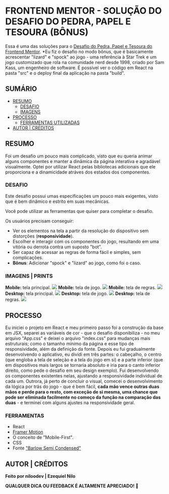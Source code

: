 # FRONTEND MENTOR - SOLUÇÃO DO DESAFIO DO PEDRA, PAPEL E TESOURA (BÔNUS)

Essa é uma das soluções para o [Desafio do Pedra, Papel e Tesoura do Frontend Mentor](https://www.frontendmentor.io/challenges/calculator-app-9lteq5N29).
*Eu fiz o desafio no modo bônus, que é basicamente acrescentar "lizard" e "spock" ao jogo - uma referência à Star Trek e um jogo customizado que rola na comunidade nerd desde 1998, criado por Sam Kass, um engenheiro de software.
É possível ver o código em React na pasta "src" e o deploy final da aplicação na pasta "build".

## SUMÁRIO

- [RESUMO](#overview)
  - [DESAFIO](#the-challenge)
  - [IMAGENS](#screenshot)
- [PROCESSO](#my-process)
  - [FERRAMENTAS UTILIZADAS](#built-with)
- [AUTOR | CRÉDITOS](#author)

## RESUMO
Foi um desafio um pouco mais complicado, visto que eu queria animar alguns componentes e manter a dinâmica da página interativa e agradável visualmente. Optei por utilizar React pelas bibliotecas adicionais que ele proporciona e a dinamicidade atráves dos estados dos componentes.


### DESAFIO

Este desafio possui umas especificações um pouco mais exigentes, visto que é bem dinâmico e estrito em suas mecânicas.

Você pode utilizar as ferramentas que quiser para completar o desafio.

Os usuários precisam conseguir:

- Ver os elementos na tela a partir da resolução do dispositivo sem distorções (**responsividade**).
- Escolher e interagir com os componentes do jogo, resultando em uma vitória ou derrota contra um suposto "bot".
- Ser capaz de acessar as regras de forma fácil e simples, sem complicações.
- **Bônus**: Adicionar "spock" e "lizard" ao jogo, como foi o caso.

### IMAGENS | PRINTS

**Mobile:** tela principal.
![](./screenshots/mobile-home.png)
**Mobile:** tela de jogo.
![](./screenshots/mobile-game.png)
**Mobile:** tela de regras.
![](./screenshots/mobile-rules.png)
**Desktop:** tela principal.
![](./screenshots/desktop-home.png)
**Desktop:** tela de jogo.
![](./screenshots/desktop-game.png)
**Desktop:** tela de regras.
![](./screenshots/desktop-rules.png)

## PROCESSO
Eu iniciei o projeto em React e meu primeiro passo foi a construção da base em JSX, separei as variáveis de cor - que o desafio disponibiliza - no meu arquivo "App.css" e deixei o arquivo "index.css" para mudanças mais estruturais; como o tamanho mínimo da página e esse tipo de responsividade, além da definição da fonte.
Depois eu fui gradualmente desenvolvendo o aplicativo, eu dividi em três partes: o cabeçalho, o centro (que engloba a tela de seleção e a tela do jogo em si) e a parte inferior (que em dispositivos mais largos se tornaria absoluto e iria para o canto inferior direito, como pede o desafio em seu design exemplo). Fui desenvolvendo os componentes existentes nelas, ajustando a responsividade individual de cada um.
Outrora, já perto de concluir o visual, comecei o desenvolvimento da lógica por trás do jogo - que é bem fácil, **cada mão vence outras duas mãos e perde para o resto, com exceção de si mesma, uma chance que pode ser eliminada facilmente no começo da função na comparação das duas** - e terminei com alguns ajustes na responsividade geral.

### FERRAMENTAS

- React
- [Framer Motion](https://www.framer.com/motion/)
- O conceito de "Mobile-First".
- CSS
- Fonte ["Barlow Semi Condensed"](https://fonts.google.com/specimen/Barlow+Semi+Condensed)

## AUTOR | CRÉDITOS
**Feito por niloodev | Ezequiel Nilo**

**QUALQUER DICA OU FEEDBACK É ALTAMENTE APRECIADO! 🐸**